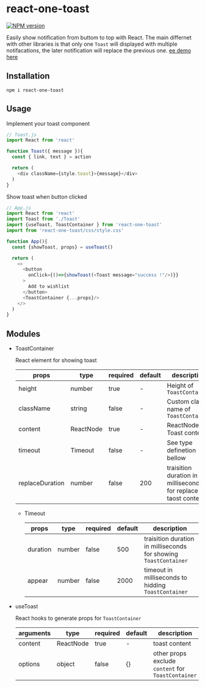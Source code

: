 # react-one-toast
[![NPM version](https://img.shields.io/npm/v/react-one-toast.svg)](https://www.npmjs.com/package/react-one-toast)

Easily show notification from buttom to top with React.
The main differnet with other libraries is that only one `Toast` will displayed with multiple notifacations, the later notification will replace the previous one. <a href="https://danhuang1202.github.io/react-one-toast/">ee demo here</a> 

## Installation
```
npm i react-one-toast
```

## Usage

Implement your toast component
```js
// Toast.js
import React from 'react'

function Toast({ message }){
  const { link, text } = action

  return (
    <div className={style.toast}>{message}</div>
  )
}
```

Show toast when button clicked 
```js
// App.js
import React from 'react'
import Toast from './Toast'
import {useToast, ToastContainer } from 'react-one-toast'
import from 'react-one-toast/css/style.css'

function App(){
  const {showToast, props} = useToast()

  return (
    <>
      <button
        onClick={()=>{showToast(<Toast message="success !"/>)}}
      >
        Add to wishlist
      </button>
      <ToastContainer {...props}/>
    </>
  )
}
```

## Modules
- ToastContainer
  
  React element for showing toast

  | props | type | required | default | description |
  | --- | --- | --- | --- | --- |
  | height | number | true | - | Height of `ToastContainer`  |
  | className	| string |	false | - | Custom class name of `ToastContainer` |
  | content	| ReactNode | true | - | ReactNode of Toast content |
  | timeout	| Timeout |	false | - | See type definetion bellow |
  | replaceDuration	| number | false | 200 | traisition duration in milliseconds for replace taost content |

  - Timeout

    | props | type | required | default | description |
    | --- | --- | --- | --- | --- |
    | duration | number | false | 500 | traisition duration in milliseconds for showing `ToastContainer`  |
    | appear	| number |	false | 2000 | timeout in milliseconds to hidding `ToastContainer` |
  
- useToast

  React hooks to generate props for `ToastContainer`

  | arguments | type | required | default | description |
  | --- | --- | --- | --- | --- |
  | content | ReactNode | true | - | toast content |
  | options	| object |	false | {} | other props exclude `content` for `ToastContainer` |
